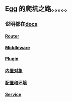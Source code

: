 ## Egg 的爬坑之路。。。。。
### 说明都在[docs](./docs/directories.md)

#### [Router](./docs/Router.md)

#### [Middleware](./docs/Middleware.md)

#### [Plugin](./docs/Plugin.md)

#### [内置对象](./docs/内置对象.md)

#### [配置和环境](./docs/配置和环境.md)

#### [Service](./docs/Service.md)

